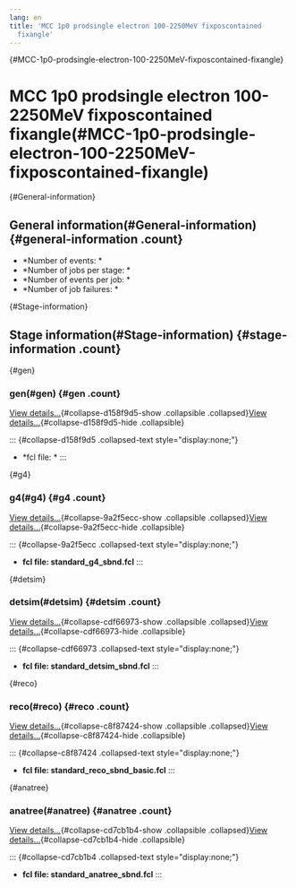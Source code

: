 ```yaml
---
lang: en
title: 'MCC 1p0 prodsingle electron 100-2250MeV fixposcontained
  fixangle'
---
```


{#MCC-1p0-prodsingle-electron-100-2250MeV-fixposcontained-fixangle}

MCC 1p0 prodsingle electron 100-2250MeV fixposcontained fixangle(#MCC-1p0-prodsingle-electron-100-2250MeV-fixposcontained-fixangle)
====================================================================================================================================================

{#General-information}

General information(#General-information) {#general-information .count}
----------------------------------------------------------

-   \*Number of events: \*
-   \*Number of jobs per stage: \*
-   \*Number of events per job: \*
-   \*Number of job failures: \*

{#Stage-information}

Stage information(#Stage-information) {#stage-information .count}
------------------------------------------------------

{#gen}

### gen(#gen) {#gen .count}

[View details\...](#){#collapse-d158f9d5-show .collapsible
.collapsed}[View details\...](#){#collapse-d158f9d5-hide .collapsible}

::: {#collapse-d158f9d5 .collapsed-text style="display:none;"}
-   \*fcl file: \*
:::

{#g4}

### g4(#g4) {#g4 .count}

[View details\...](#){#collapse-9a2f5ecc-show .collapsible
.collapsed}[View details\...](#){#collapse-9a2f5ecc-hide .collapsible}

::: {#collapse-9a2f5ecc .collapsed-text style="display:none;"}
-   **fcl file: standard\_g4\_sbnd.fcl**
:::

{#detsim}

### detsim(#detsim) {#detsim .count}

[View details\...](#){#collapse-cdf66973-show .collapsible
.collapsed}[View details\...](#){#collapse-cdf66973-hide .collapsible}

::: {#collapse-cdf66973 .collapsed-text style="display:none;"}
-   **fcl file: standard\_detsim\_sbnd.fcl**
:::

{#reco}

### reco(#reco) {#reco .count}

[View details\...](#){#collapse-c8f87424-show .collapsible
.collapsed}[View details\...](#){#collapse-c8f87424-hide .collapsible}

::: {#collapse-c8f87424 .collapsed-text style="display:none;"}
-   **fcl file: standard\_reco\_sbnd\_basic.fcl**
:::

{#anatree}

### anatree(#anatree) {#anatree .count}

[View details\...](#){#collapse-cd7cb1b4-show .collapsible
.collapsed}[View details\...](#){#collapse-cd7cb1b4-hide .collapsible}

::: {#collapse-cd7cb1b4 .collapsed-text style="display:none;"}
-   **fcl file: standard\_anatree\_sbnd.fcl**
:::
